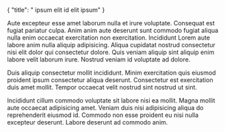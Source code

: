 {
  "title": " ipsum elit id elit ipsum"
}

Aute excepteur esse amet laborum nulla et irure voluptate. Consequat est fugiat pariatur culpa. Anim anim aute deserunt sunt commodo fugiat aliqua nulla enim occaecat exercitation non exercitation. Incididunt Lorem aute labore anim nulla aliquip adipisicing. Aliqua cupidatat nostrud consectetur nisi elit dolor qui consectetur dolore. Quis veniam aliquip sint aliquip enim labore velit laborum irure. Nostrud veniam id voluptate ad dolore.

Duis aliquip consectetur mollit incididunt. Minim exercitation quis eiusmod proident ipsum consectetur aliqua deserunt. Consectetur est exercitation duis amet mollit. Tempor occaecat velit nostrud sint nostrud ut sint.

Incididunt cillum commodo voluptate sit labore nisi ea mollit. Magna mollit aute occaecat adipisicing amet. Veniam duis nisi adipisicing aliqua do reprehenderit eiusmod id. Commodo non esse proident eu nisi nulla excepteur deserunt. Labore deserunt ad commodo anim.